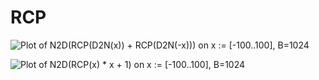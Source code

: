 # RCP

![Plot of N2D(RCP(D2N(x)) + RCP(D2N(-x))) on x := [-100..100], B=1024](/beta/images/rcp1.png)

![Plot of N2D(RCP(x) * x + 1) on x := [-100..100], B=1024](/beta/images/rcp1.png)